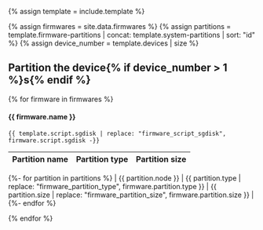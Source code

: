 {% assign template = include.template %}

{% assign firmwares = site.data.firmwares %}
{% assign partitions = template.firmware-partitions | concat: template.system-partitions | sort: "id" %}
{% assign device_number = template.devices | size %}

## Partition the device{% if device_number > 1 %}s{% endif %}

{% for firmware in firmwares %}

#### {{ firmware.name }}

```
{{ template.script.sgdisk | replace: "firmware_script_sgdisk", firmware.script.sgdisk -}}
```

| Partition name | Partition type | Partition size |
| :------------- | :------------- | :------------- |
  {%- for partition in partitions %}
| {{ partition.node }} | {{ partition.type | replace: "firmware_partition_type", firmware.partition.type }} | {{ partition.size | replace: "firmware_partition_size", firmware.partition.size }} |      
  {%- endfor %}

{% endfor %}
